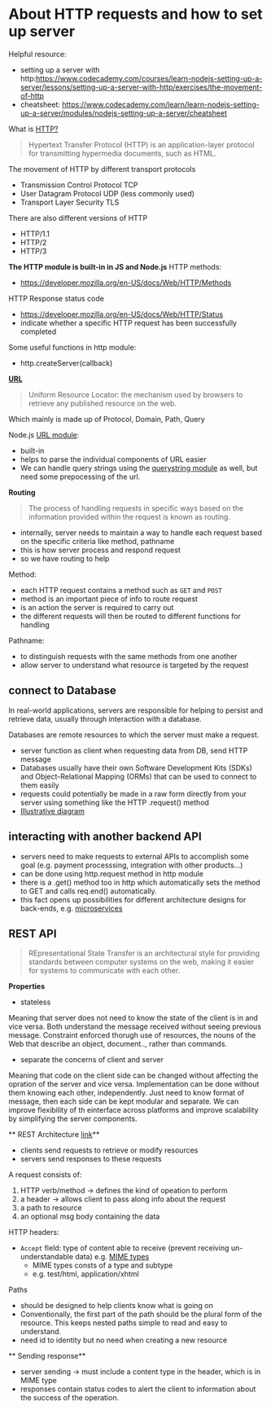 # About HTTP requests and how to set up server

Helpful resource: 
- setting up a server with http:https://www.codecademy.com/courses/learn-nodejs-setting-up-a-server/lessons/setting-up-a-server-with-http/exercises/the-movement-of-http
- cheatsheet: https://www.codecademy.com/learn/learn-nodejs-setting-up-a-server/modules/nodejs-setting-up-a-server/cheatsheet

What is [HTTP?](https://developer.mozilla.org/en-US/docs/Web/HTTP)
> Hypertext Transfer Protocol (HTTP) is an application-layer protocol for transmitting hypermedia documents, such as HTML.

The movement of HTTP by different transport protocols
- Transmission Control Protocol TCP
- User Datagram Protocol UDP (less commonly used)
- Transport Layer Security TLS

There are also different versions of HTTP
- HTTP/1.1
- HTTP/2
- HTTP/3

**The HTTP module is built-in in JS and Node.js**
HTTP methods:
- https://developer.mozilla.org/en-US/docs/Web/HTTP/Methods

HTTP Response status code
- https://developer.mozilla.org/en-US/docs/Web/HTTP/Status
- indicate whether a specific HTTP request has been successfully completed

Some useful functions in http module:
- http.createServer(callback)


**[URL](https://developer.mozilla.org/en-US/docs/Learn/Common_questions/Web_mechanics/What_is_a_URL)**
> Uniform Resource Locator: the mechanism used by browsers to retrieve any published resource on the web.

Which mainly is made up of Protocol, Domain, Path, Query 

Node.js [URL module](https://nodejs.org/api/url.html):
- built-in 
- helps to parse the individual components of URL easier
- We can handle query strings using the [querystring module](https://nodejs.org/api/querystring.html#querystring_querystring_decode) as well, but need some prepocessing of the url. 


**Routing**
> The process of handling requests in specific ways based on the information provided within the request is known as routing.

- internally, server needs to maintain a way to handle each request based on the specific criteria like method, pathname
- this is how server process and respond request 
- so we have routing to help

Method:
- each HTTP request contains a method such as `GET` and `POST`
- method is an important piece of info to route request 
- is an action the server is required to carry out
- the different requests will then be routed to different functions for handling 

Pathname:
- to distinguish requests with the same methods from one another
- allow server to understand what resource is targeted by the request 

## connect to Database

 In real-world applications, servers are responsible for helping to persist and retrieve data, usually through interaction with a database.
 
 Databases are remote resources to which the server must make a request.
 - server function as client when requesting data from DB, send HTTP message
 -  Databases usually have their own Software Development Kits (SDKs) and Object-Relational Mapping (ORMs) that can be used to connect to them easily
 -  requests could potentially be made in a raw form directly from your server using something like the HTTP .request() method
 -  [Illustrative diagram](https://static-assets.codecademy.com/Courses/Learn-Node/http/data-web-flow.png?_gl=1*1qgtg6o*_ga*Mjk1NTQ5MDY5Mi4xNjg0MTUwMjE3*_ga_3LRZM6TM9L*MTY4NDg0MjY0MS4zLjEuMTY4NDg0NDE3MS41MS4wLjA.)

## interacting with another backend API

- servers need to make requests to external APIs to accomplish some goal (e.g. payment processsing, integration with other products...)
- can be done using http.request method in http module 
- there is a .get() method too in http which automatically sets the method to GET and calls req.end() automatically.
- this fact opens up possibilities for different architecture designs for back-ends, e.g. [microservices](https://en.wikipedia.org/wiki/Microservices)


## REST API

> REpresentational State Transfer is an architectural style for providing standards between computer systems on the web, making it easier for systems to communicate with each other.

**Properties**
- stateless

Meaning that server does not need to know the state of the client is in and vice versa. Both understand the message received without seeing previous message. Constraint enforced thorugh use of resources, the nouns of the Web that describe an object, document.., rather than commands.

- separate the concerns of client and server

Meaning that code on the client side can be changed without affecting the opration of the server and vice versa. Implementation can be done without them knowing each other, independently. Just need to know format of message, then each side can be kept modular and separate. We can improve flexibility of th einterface across platforms and improve scalability by simplifying the server components. 

** REST Architecture [link](https://www.codecademy.com/courses/learn-nodejs-setting-up-a-server/articles/what-is-rest)**

- clients send requests to retrieve or modify resources
- servers send responses to these requests

A request consists of:
1. HTTP verb/method -> defines the kind of opeation to perform 
2. a header -> allows client to pass along info about the request
3. a path to resource
4. an optional msg body containing the data 

HTTP headers:
- `Accept` field: type of content able to receive (prevent receiving un-understandable data) e.g. [MIME types](https://developer.mozilla.org/en-US/docs/Web/HTTP/Basics_of_HTTP/MIME_types)
   - MIME types consts of a type and subtype
   - e.g. test/html, application/xhtml

Paths
- should be designed to help clients know what is going on
- Conventionally, the first part of the path should be the plural form of the resource. This keeps nested paths simple to read and easy to understand.
- need id to identity but no need when creating a new resource 


** Sending response**

- server sending -> must include a content type in the header, which is in MIME type
- responses contain status codes to alert the client to information about the success of the operation.
